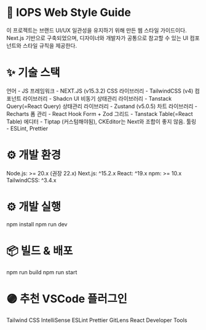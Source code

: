 # 🎨 IOPS Web Style Guide
이 프로젝트는 브랜드 UI/UX 일관성을 유지하기 위해 만든 웹 스타일 가이드이다.  
Next.js 기반으로 구축되었으며, 디자이너와 개발자가 공통으로 참고할 수 있는 UI 컴포넌트와 스타일 규칙을 제공한다.  

# ✨ 기술 스택
언어 - JS
프레임워크 - NEXT.JS (v15.3.2)
CSS 라이브러리 - TailwindCSS (v4)
컴포넌트 라이브러리 - Shadcn UI
비동기 상태관리 라이브러리 - Tanstack Query(=React Query)
상태관리 라이브러리 - Zustand (v5.0.5)
차트 라이브러리 - Recharts
폼 관리 - React Hook Form + Zod
그리드 - Tanstack Table(=React Table)
에디터 - Tiptap (커스텀해야됨), CKEditor는 Next와 조합이 좋지 않음.
툴링 - ESLint, Prettier

# ⚙ 개발 환경
Node.js: >= 20.x (권장 22.x)
Next.js: ^15.2.x
React: ^19.x
npm: >= 10.x
TailwindCSS: ^3.4.x

# ⚙️ 개발 실행
npm install
npm run dev

# 📦 빌드 & 배포
npm run build
npm run start

# 🟣 추천 VSCode 플러그인
Tailwind CSS IntelliSense
ESLint
Prettier
GitLens
React Developer Tools